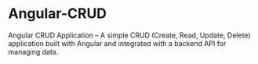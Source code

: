 # Angular-CRUD
Angular CRUD Application – A simple CRUD (Create, Read, Update, Delete) application built with Angular and integrated with a backend API for managing data.
